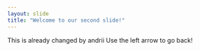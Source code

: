 ```yaml
---
layout: slide
title: "Welcome to our second slide!"
---
```

This is already changed by andrii
Use the left arrow to go back!
